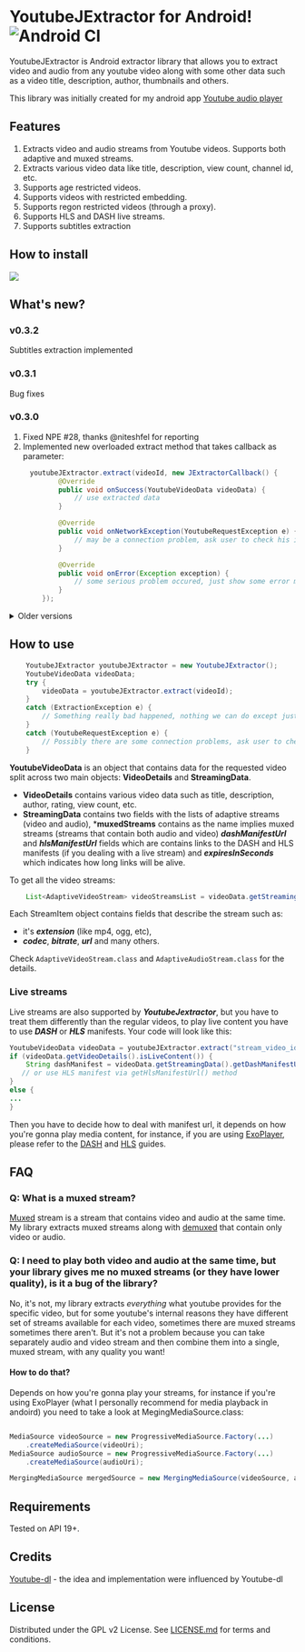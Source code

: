  # YoutubeJExtractor for Android! ![Android CI](https://github.com/kotvertolet/youtube-jextractor/workflows/Android%20CI/badge.svg)

YoutubeJExtractor is Android extractor library that allows you to extract video and audio from any youtube video along with some other data such as a video title, description, author, thumbnails and others.

This library was initially created for my android app [Youtube audio player](https://github.com/kotvertolet/youtube-audio-player)
## Features
1. Extracts video and audio streams from Youtube videos. Supports both adaptive and muxed streams.
2. Extracts various video data like title, description, view count, channel id, etc.
3. Supports age restricted videos.
4. Supports videos with restricted embedding.
5. Supports regon restricted videos (through a proxy).
6. Supports HLS and DASH live streams.
7. Supports subtitles extraction 
 
## How to install
[![](https://jitpack.io/v/kotvertolet/youtube-jextractor.svg)](https://jitpack.io/#kotvertolet/youtube-jextractor)

## What's new?
### v0.3.2
Subtitles extraction implemented

### v0.3.1
Bug fixes

### v0.3.0
1. Fixed NPE #28, thanks @niteshfel for reporting
2. Implemented new overloaded extract method that takes callback as parameter:
```java
     youtubeJExtractor.extract(videoId, new JExtractorCallback() {
            @Override
            public void onSuccess(YoutubeVideoData videoData) {
                // use extracted data
            }

            @Override
            public void onNetworkException(YoutubeRequestException e) {
                // may be a connection problem, ask user to check his internet connection
            }

            @Override
            public void onError(Exception exception) {
                // some serious problem occured, just show some error message
            }
        });
```
<details>
  <summary>Older versions</summary>
 
### v0.2.9
Minor changes, increased stability and logging is slightly improved

### v0.2.8
1. Code updated to match latest youtube changes
2. Improved age restricted videos detection

### v0.2.5:
Muxed streams are now supported! Thanks to @comptoost for enchancement request 

### v0.2.4:
1. Possibility to use YoutubeJExtractor with custom `OkHttpClient` instance via the following one argument constructor - `YoutubeJExtractor(OkHttpClient client)`. It could be usefull for region restricted video (via creating `OkHttpClient` instance with proxy).
2. Implemented RequestExecutor class with `executeWithRetry(...)` method - now every http call will be executed up to 3 times before `YoutubeRequestException` throw, it will increase stability.
</details>

## How to use

```java
    YoutubeJExtractor youtubeJExtractor = new YoutubeJExtractor();
    YoutubeVideoData videoData;
    try {
        videoData = youtubeJExtractor.extract(videoId);
    }
    catch (ExtractionException e) {
        // Something really bad happened, nothing we can do except just show some error notification to the user 
    }
    catch (YoutubeRequestException e) {
        // Possibly there are some connection problems, ask user to check the internet connection and then retry 
    }
``` 
**YoutubeVideoData** is an object that contains data for the requested 
video split across two main objects: **VideoDetails** and **StreamingData**.

* **VideoDetails** contains various video data such as title, description, author, rating, view count, etc.
* **StreamingData** contains two fields with the lists of adaptive streams (video and audio), ***muxedStreams** contains as the name implies muxed streams (streams that contain both audio and video) ***dashManifestUrl*** and ***hlsManifestUrl*** fields which are contains links to the DASH and HLS manifests (if you dealing with a live stream) and ***expiresInSeconds*** which indicates how long links will be alive.
 
To get all the video streams:
```java
    List<AdaptiveVideoStream> videoStreamsList = videoData.getStreamingData().getAdaptiveVideoStreams()
``` 

Each StreamItem object contains fields that describe the stream such as:
* it's ***extension*** (like mp4, ogg, etc),
* ***codec***, ***bitrate***, ***url*** and many others. 

 Check `AdaptiveVideoStream.class` and `AdaptiveAudioStream.class` for the details.
 
 ### Live streams
 
Live streams are also supported by ***YoutubeJextractor***, but you have to treat them differently than the regular videos, to play live content you have to use ***DASH*** or ***HLS*** manifests. Your code will look like this:
```java
YoutubeVideoData videoData = youtubeJExtractor.extract("stream_video_id");
if (videoData.getVideoDetails().isLiveContent()) {
    String dashManifest = videoData.getStreamingData().getDashManifestUrl();
   // or use HLS manifest via getHlsManifestUrl() method
}
else {
...
}
```
Then you have to decide how to deal with manifest url, it depends on how you're gonna play media content, for instance, if you are using [ExoPlayer](https://exoplayer.dev/), please refer to the [DASH](https://exoplayer.dev/dash.html) and [HLS](https://exoplayer.dev/hls.html) guides.

## FAQ
### Q: What is a muxed stream?
[Muxed](https://wiki.videolan.org/Muxing/) stream is a stream that contains video and audio at the same time. My library extracts muxed streams along with [demuxed](https://wiki.videolan.org/Demuxing/) that contain only video or audio.

### Q: I need to play both video and audio at the same time, but your library gives me no muxed streams (or they have lower quality), is it a bug of the library?
No, it's not, my library extracts *everything* what youtube provides for the specific video, but for some youtube's internal reasons they have different set of streams available for each video, sometimes there are muxed streams sometimes there aren't. But it's not a problem because you can take separately audio and video stream and then combine them into a single, muxed stream, with any quality you want! 
 #### How to do that?
Depends on how you're gonna play your streams, for instance if you're using ExoPlayer (what I personally recommend for media playback in andoird) you need to take a look at MegingMediaSource.class:

``` java

MediaSource videoSource = new ProgressiveMediaSource.Factory(...)
    .createMediaSource(videoUri);
MediaSource audioSource = new ProgressiveMediaSource.Factory(...)
    .createMediaSource(audioUri);

MergingMediaSource mergedSource = new MergingMediaSource(videoSource, audioSource);
```

## Requirements

Tested on API 19+.

## Credits

[Youtube-dl](https://github.com/ytdl-org/youtube-dl) - the idea and implementation were influenced by Youtube-dl
 
## License

 Distributed under the GPL v2 License. See [LICENSE.md](https://github.com/kotvertolet/YoutubeJExtractor/blob/master/LICENSE) for terms and conditions.
